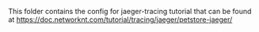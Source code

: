 This folder contains the config for jaeger-tracing tutorial that can be found at https://doc.networknt.com/tutorial/tracing/jaeger/petstore-jaeger/
